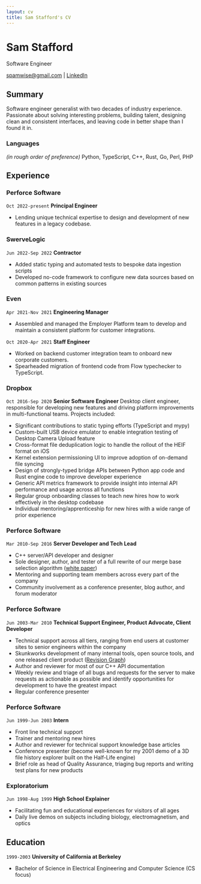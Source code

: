 ```yaml
---
layout: cv
title: Sam Stafford's CV
---
```

# Sam Stafford
Software Engineer

<div id="webaddress">
<a href="spamwise@gmail.com">spamwise@gmail.com</a>
| <a href="https://www.linkedin.com/in/sam-stafford-9775012/">LinkedIn</a>
</div>

## Summary
Software engineer generalist with two decades of industry experience.  Passionate about solving interesting problems, building talent, designing clean and consistent interfaces, and leaving code in better shape than I found it in.

### Languages
_(in rough order of preference)_ Python, TypeScript, C++, Rust, Go, Perl, PHP

## Experience

### Perforce Software
`Oct 2022-present`
__Principal Engineer__
 - Lending unique technical expertise to design and development of new features in a legacy codebase.

### SwerveLogic
`Jun 2022-Sep 2022`
__Contractor__
 - Added static typing and automated tests to bespoke data ingestion scripts
 - Developed no-code framework to configure new data sources based on common patterns in existing sources

### Even
`Apr 2021-Nov 2021`
__Engineering Manager__
 - Assembled and managed the Employer Platform team to develop and maintain a consistent platform for customer integrations.

`Oct 2020-Apr 2021`
__Staff Engineer__
 - Worked on backend customer integration team to onboard new corporate customers.
 - Spearheaded migration of frontend code from Flow typechecker to TypeScript.

### Dropbox
`Oct 2016-Sep 2020`
__Senior Software Engineer__
Desktop client engineer, responsible for developing new features and driving platform improvements in multi-functional teams. Projects included:
 - Significant contributions to static typing efforts (TypeScript and mypy)
 - Custom-built USB device emulator to enable integration testing of Desktop Camera Upload feature
 - Cross-format file deduplication logic to handle the rollout of the HEIF format on iOS
 - Kernel extension permissioning UI to improve adoption of on-demand file syncing
 - Design of strongly-typed bridge APIs between Python app code and Rust engine code to improve developer experience
 - Generic API metrics framework to provide insight into internal API performance and usage across all functions
 - Regular group onboarding classes to teach new hires how to work effectively in the desktop codebase
 - Individual mentoring/apprenticeship for new hires with a wide range of prior experience

### Perforce Software
`Mar 2010-Sep 2016`
__Server Developer and Tech Lead__
 - C++ server/API developer and designer
 - Sole designer, author, and tester of a full rewrite of our merge base selection algorithm ([white paper](https://workshop.perforce.com/files/guest/sam_stafford/doc/Base%20Picking.pdf))
 - Mentoring and supporting team members across every part of the company
 - Community involvement as a conference presenter, blog author, and forum moderator

### Perforce Software
`Jun 2003-Mar 2010`
__Technical Support Engineer, Product Advocate, Client Developer__
 - Technical support across all tiers, ranging from end users at customer sites to senior engineers within the company
 - Skunkworks development of many internal tools, open source tools, and one released client product ([Revision Graph](https://www.perforce.com/manuals/p4v/Content/P4V/advanced_files.revgraph.html))
 - Author and reviewer for most of our C++ API documentation
 - Weekly review and triage of all bugs and requests for the server to make requests as actionable as possible and identify opportunities for development to have the greatest impact
 - Regular conference presenter

### Perforce Software
`Jun 1999-Jun 2003`
__Intern__
 - Front line technical support
 - Trainer and mentoring new hires
 - Author and reviewer for technical support knowledge base articles
 - Conference presenter (become well-known for my 2001 demo of a 3D file history explorer built on the Half-Life engine)
 - Brief role as head of Quality Assurance, triaging bug reports and writing test plans for new products

### Exploratorium
`Jun 1998-Aug 1999`
__High School Explainer__
 - Facilitating fun and educational experiences for visitors of all ages
 - Daily live demos on subjects including biology, electromagnetism, and optics

## Education

`1999-2003`
__University of California at Berkeley__
 - Bachelor of Science in Electrical Engineering and Computer Science (CS focus)

<!-- ### Footer

Last updated: October 2023 -->


